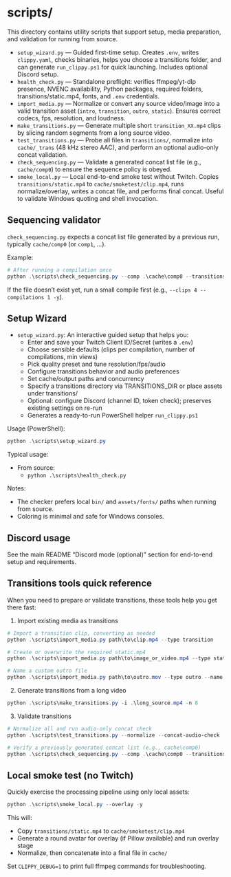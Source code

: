 # scripts/

This directory contains utility scripts that support setup, media preparation, and validation for running from source.

- `setup_wizard.py` — Guided first-time setup. Creates `.env`, writes `clippy.yaml`, checks binaries, helps you choose a transitions folder, and can generate `run_clippy.ps1` for quick launching. Includes optional Discord setup.
- `health_check.py` — Standalone preflight: verifies ffmpeg/yt-dlp presence, NVENC availability, Python packages, required folders, transitions/static.mp4, fonts, and `.env` credentials.
- `import_media.py` — Normalize or convert any source video/image into a valid transition asset (`intro`, `transition`, `outro`, `static`). Ensures correct codecs, fps, resolution, and loudness.
- `make_transitions.py` — Generate multiple short `transition_XX.mp4` clips by slicing random segments from a long source video.
- `test_transitions.py` — Probe all files in `transitions/`, normalize into `cache/_trans` (48 kHz stereo AAC), and perform an optional audio-only concat validation.
- `check_sequencing.py` — Validate a generated concat list file (e.g., `cache/comp0`) to ensure the sequence policy is obeyed.
- `smoke_local.py` — Local end-to-end smoke test without Twitch. Copies `transitions/static.mp4` to `cache/smoketest/clip.mp4`, runs normalize/overlay, writes a concat file, and performs final concat. Useful to validate Windows quoting and shell invocation.

## Sequencing validator

`check_sequencing.py` expects a concat list file generated by a previous run, typically `cache/comp0` (or `comp1`, …).

Example:

```powershell
# After running a compilation once
python .\scripts\check_sequencing.py --comp .\cache\comp0 --transitions-dir .\transitions
```

If the file doesn’t exist yet, run a small compile first (e.g., `--clips 4 --compilations 1 -y`).

## Setup Wizard

- `setup_wizard.py`: An interactive guided setup that helps you:
  - Enter and save your Twitch Client ID/Secret (writes a `.env`)
  - Choose sensible defaults (clips per compilation, number of compilations, min views)
  - Pick quality preset and tune resolution/fps/audio
  - Configure transitions behavior and audio preferences
  - Set cache/output paths and concurrency
  - Specify a transitions directory via TRANSITIONS_DIR or place assets under transitions/
  - Optional: configure Discord (channel ID, token check); preserves existing settings on re-run
  - Generates a ready-to-run PowerShell helper `run_clippy.ps1`

Usage (PowerShell):

```powershell
python .\scripts\setup_wizard.py
```

Typical usage:

- From source:
  - `python .\scripts\health_check.py`

Notes:
- The checker prefers local `bin/` and `assets/fonts/` paths when running from source.
- Coloring is minimal and safe for Windows consoles.

## Discord usage

See the main README “Discord mode (optional)” section for end-to-end setup and requirements.

## Transitions tools quick reference

When you need to prepare or validate transitions, these tools help you get there fast:

1) Import existing media as transitions

```powershell
# Import a transition clip, converting as needed
python .\scripts\import_media.py path\to\clip.mp4 --type transition

# Create or overwrite the required static.mp4
python .\scripts\import_media.py path\to\image_or_video.mp4 --type static --overwrite

# Name a custom outro file
python .\scripts\import_media.py path\to\outro.mov --type outro --name outro_custom.mp4
```

2) Generate transitions from a long video

```powershell
python .\scripts\make_transitions.py -i .\long_source.mp4 -n 8
```

3) Validate transitions

```powershell
# Normalize all and run audio-only concat check
python .\scripts\test_transitions.py --normalize --concat-audio-check

# Verify a previously generated concat list (e.g., cache\comp0)
python .\scripts\check_sequencing.py --comp .\cache\comp0 --transitions-dir .\transitions
```

## Local smoke test (no Twitch)

Quickly exercise the processing pipeline using only local assets:

```powershell
python .\scripts\smoke_local.py --overlay -y
```

This will:
- Copy `transitions/static.mp4` to `cache/smoketest/clip.mp4`
- Generate a round avatar for overlay (if Pillow available) and run overlay stage
- Normalize, then concatenate into a final file in `cache/`

Set `CLIPPY_DEBUG=1` to print full ffmpeg commands for troubleshooting.
